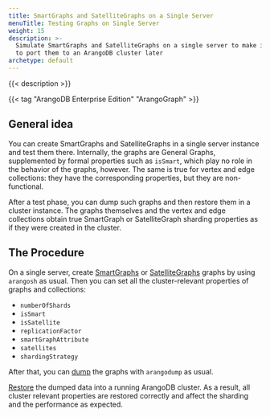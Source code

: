 ```yaml
---
title: SmartGraphs and SatelliteGraphs on a Single Server
menuTitle: Testing Graphs on Single Server
weight: 15
description: >-
  Simulate SmartGraphs and SatelliteGraphs on a single server to make it easier
  to port them to an ArangoDB cluster later
archetype: default
---
```

{{< description >}}

{{< tag "ArangoDB Enterprise Edition" "ArangoGraph" >}}

## General idea

You can create SmartGraphs and SatelliteGraphs in a single server instance and
test them there. Internally, the graphs are General Graphs, supplemented by
formal properties such as `isSmart`, which play no role in the behavior of the
graphs, however. The same is true for vertex and edge collections: they have the
corresponding properties, but they are non-functional.

After a test phase, you can dump such graphs and then restore them in a cluster
instance. The graphs themselves and the vertex and edge collections obtain true
SmartGraph or SatelliteGraph sharding properties as if they were created in the
cluster.

## The Procedure

On a single server, create [SmartGraphs](management.md) or
[SatelliteGraphs](../satellitegraphs/management.md) graphs by using
`arangosh` as usual. Then you can set all the cluster-relevant properties of
graphs and collections:

- `numberOfShards`
- `isSmart`
- `isSatellite`
- `replicationFactor`
- `smartGraphAttribute`
- `satellites`
- `shardingStrategy`

After that, you can [dump](../../components/tools/arangodump/examples.md) the graphs with
`arangodump` as usual.

[Restore](../../components/tools/arangorestore/examples.md) the dumped data into a running
ArangoDB cluster. As a result, all cluster relevant properties are restored
correctly and affect the sharding and the performance as expected.
